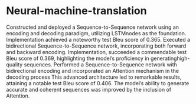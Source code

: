 # Neural-machine-translation

Constructed and deployed a Sequence-to-Sequence network using an encoding and decoding paradigm, utilizing LSTMnodes as the foundation. Implementation achieved a noteworthy test Bleu score of 0.365.
Executed a bidirectional Sequence-to-Sequence network, incorporating both forward and backward encoding.
Implementation, succeeded a commendable test Bleu score of 0.369, highlighting the model’s proficiency in generatinghigh-quality sequences.
Performed a Sequence-to-Sequence network with bidirectional encoding and incorporated an Attention mechanism in the decoding process
This advanced architecture led to remarkable results, attaining a notable test Bleu score of 0.406. The model’s ability to generate accurate and coherent sequences was improved by the inclusion of Attention.
